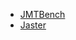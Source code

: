 - [JMTBench](https://github.com/Stability-AI/FastChat/tree/jp-stable/fastchat/llm_judge)
- [Jaster](https://github.com/llm-jp/llm-jp-eval)